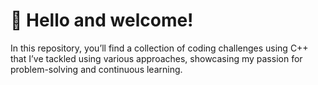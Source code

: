 # 👋 Hello and welcome! 

In this repository, you’ll find a collection of coding challenges using C++ that I’ve tackled using various approaches, showcasing my passion for problem-solving and continuous learning.
